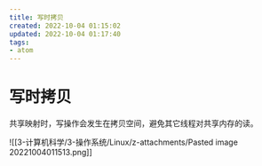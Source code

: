 ```yaml
---
title: 写时拷贝
created: 2022-10-04 01:15:02
updated: 2022-10-04 01:17:40
tags: 
- atom
---
```


# 写时拷贝

共享映射时，写操作会发生在拷贝空间，避免其它线程对共享内存的读。

![[3-计算机科学/3-操作系统/Linux/z-attachments/Pasted image 20221004011513.png]]
